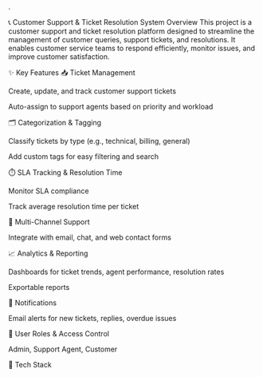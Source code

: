 .

📞 Customer Support & Ticket Resolution System
Overview
This project is a customer support and ticket resolution platform designed to streamline the management of customer queries, support tickets, and resolutions. It enables customer service teams to respond efficiently, monitor issues, and improve customer satisfaction.

✨ Key Features
📥 Ticket Management

Create, update, and track customer support tickets

Auto-assign to support agents based on priority and workload

🗂️ Categorization & Tagging

Classify tickets by type (e.g., technical, billing, general)

Add custom tags for easy filtering and search

⏱️ SLA Tracking & Resolution Time

Monitor SLA compliance

Track average resolution time per ticket

💬 Multi-Channel Support

Integrate with email, chat, and web contact forms

📈 Analytics & Reporting

Dashboards for ticket trends, agent performance, resolution rates

Exportable reports

🔔 Notifications

Email alerts for new tickets, replies, overdue issues

👥 User Roles & Access Control

Admin, Support Agent, Customer

🧰 Tech Stack
